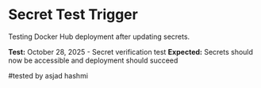 # Secret Test Trigger

Testing Docker Hub deployment after updating secrets.

**Test:** October 28, 2025 - Secret verification test
**Expected:** Secrets should now be accessible and deployment should succeed

#tested by asjad hashmi